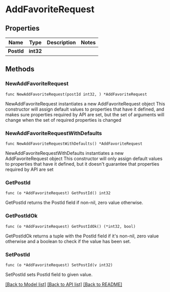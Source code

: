 # AddFavoriteRequest

## Properties

Name | Type | Description | Notes
------------ | ------------- | ------------- | -------------
**PostId** | **int32** |  | 

## Methods

### NewAddFavoriteRequest

`func NewAddFavoriteRequest(postId int32, ) *AddFavoriteRequest`

NewAddFavoriteRequest instantiates a new AddFavoriteRequest object
This constructor will assign default values to properties that have it defined,
and makes sure properties required by API are set, but the set of arguments
will change when the set of required properties is changed

### NewAddFavoriteRequestWithDefaults

`func NewAddFavoriteRequestWithDefaults() *AddFavoriteRequest`

NewAddFavoriteRequestWithDefaults instantiates a new AddFavoriteRequest object
This constructor will only assign default values to properties that have it defined,
but it doesn't guarantee that properties required by API are set

### GetPostId

`func (o *AddFavoriteRequest) GetPostId() int32`

GetPostId returns the PostId field if non-nil, zero value otherwise.

### GetPostIdOk

`func (o *AddFavoriteRequest) GetPostIdOk() (*int32, bool)`

GetPostIdOk returns a tuple with the PostId field if it's non-nil, zero value otherwise
and a boolean to check if the value has been set.

### SetPostId

`func (o *AddFavoriteRequest) SetPostId(v int32)`

SetPostId sets PostId field to given value.



[[Back to Model list]](../README.md#documentation-for-models) [[Back to API list]](../README.md#documentation-for-api-endpoints) [[Back to README]](../README.md)


